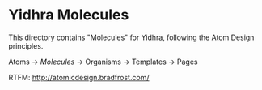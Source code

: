 # Yidhra Molecules

This directory contains "Molecules" for Yidhra, following the Atom Design principles.

Atoms -> *Molecules* -> Organisms -> Templates -> Pages

RTFM: http://atomicdesign.bradfrost.com/
